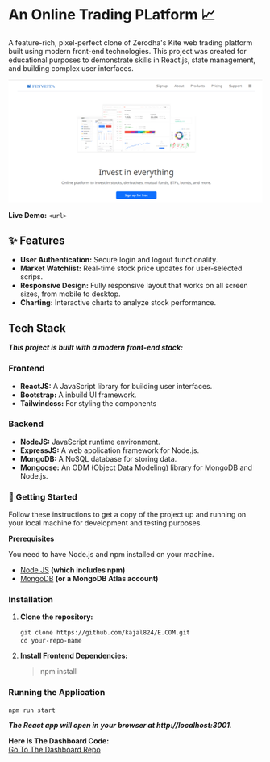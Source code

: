 # An Online Trading PLatform 📈

A feature-rich, pixel-perfect clone of Zerodha's Kite web trading platform built using modern front-end technologies. This project was created for educational purposes to demonstrate skills in React.js, state management, and building complex user interfaces.

![Project Banner](./public/assets/Banner_Zerodha.png)

**Live Demo:** `<url>`


## ✨ Features

-   **User Authentication:** Secure login and logout functionality.
-   **Market Watchlist:** Real-time stock price updates for user-selected scrips.
-   **Responsive Design:** Fully responsive layout that works on all screen sizes, from mobile to desktop.
-   **Charting:** Interactive charts to analyze stock performance.

## Tech Stack
___This project is built with a modern front-end stack:___  

### Frontend  
-   **ReactJS:** A JavaScript library for building user interfaces.
-   **Bootstrap:** A inbuild UI framework.
-   **Tailwindcss:** For styling the components 

### Backend  
-   **NodeJS:** JavaScript runtime environment.
-   **ExpressJS:** A web application framework for Node.js.
-   **MongoDB:** A NoSQL database for storing data.
-   **Mongoose:** An ODM (Object Data Modeling) library for MongoDB and Node.js.

### 🚀 Getting Started
Follow these instructions to get a copy of the project up and running on your local machine for development and testing purposes.  

**Prerequisites**   

You need to have Node.js and npm installed on your machine.  

-   [Node JS](https://nodejs.org) **(which includes npm)**  
-   [MongoDB](https://www.mongodb.com/try/download/community) **(or a MongoDB Atlas account)**  

### Installation  

1. **Clone the repository:**

    ```
    git clone https://github.com/kajal824/E.COM.git
    cd your-repo-name
    ```
2. **Install Frontend Dependencies:** 

    > npm install  

### Running the Application  

    npm run start

**_The React app will open in your browser at http://localhost:3001._**  

**Here Is The Dashboard Code:**  
[Go To The Dashboard Repo](https://github.com/Afzal14786/trading-dashboard.git)